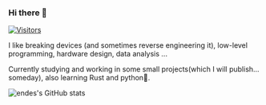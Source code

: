 ### Hi there 👋
[![Visitors](https://hits.dwyl.com/endes0/endes0.svg?style=flat&show=unique)](http://hits.dwyl.com/endes0/endes0)

I like breaking devices (and sometimes reverse engineering it), low-level programming, hardware design, data analysis ...

Currently studying and working in some small projects(which I will publish... someday), also learning Rust and python🐍.

![endes's GitHub stats](https://github-readme-stats.vercel.app/api?username=endes0&show_icons=true&theme=synthwave)
<!-- https://github-profile-trophy.vercel.app/?username=endes0 -->
<!--![Top Langs](https://github-readme-stats.vercel.app/api/top-langs/?username=endes0&layout=compact&theme=synthwave) -->
<!--
**endes0/endes0** is a ✨ _special_ ✨ repository because its `README.md` (this file) appears on your GitHub profile.

Here are some ideas to get you started:

- 🔭 I’m currently working on ...
- 🌱 I’m currently learning ...
- 👯 I’m looking to collaborate on ...
- 🤔 I’m looking for help with ...
- 💬 Ask me about ...
- 📫 How to reach me: ...
- 😄 Pronouns: ...
- ⚡ Fun fact: ...
-->
